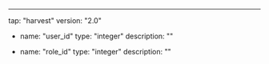 ---
tap: "harvest"
version: "2.0"
  - name: "user_id"
    type: "integer"
    description: ""

  - name: "role_id"
    type: "integer"
    description: ""


